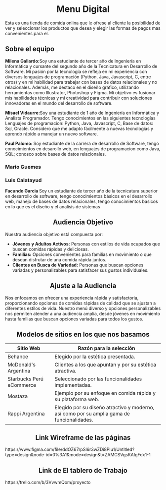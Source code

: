 <h1 align="center"> Menu Digital </h1>
<p> Esta es una tienda de comida onlina que le ofrese al cliente la posibilidad de ver y seleccionar los productos que desea y elegir las formas de pagos mas convenientes para el. </p>
<h2> Sobre el equipo </h2>
<p><strong>Milena Gallardo:</strong>Soy una estudiante de tercer año de Ingeniería en Informática y cursante del segundo año de la Tecnicatura en Desarrollo de Software. Mi pasión por la tecnología se refleja en mi experiencia con diversos lenguajes de programación (Python, Java, Javascript, C, entre otros) y en mi habilidad para trabajar con bases de datos relacionales y no relacionales. Además, me destaco en el diseño gráfico, utilizando herramientas como Illustrator, Photoshop y Figma. Mi objetivo es fusionar mis habilidades técnicas y mi creatividad para contribuir con soluciones innovadoras en el mundo del desarrollo de software.</p> 
<p><strong>Misael Vidaurre:</strong>Soy una estudiante de 1 año de Ingeniería en Informática y Analista Programador. Tengo conocimientos en las siguientes tecnologías Lenguajes de programacion: Python, Java, Javascript, C, Base de datos: Sql, Oracle. Considero que me adapto fácilmente a nuevas tecnologias y aprendo rápido a manejar un nuevo software.</p> 
<p><strong>Paul Palomo: </strong> Soy estudiante de la carrera de desarrollo de Software, tengo conocimientos en desarollo web, en lenguajes de programacion como Java, SQL; conosco sobre bases de datos relacionales.</p>
<h3> Mario Guemes  </h3>
<h3> Luis Calatayud </h3>
<p><strong>Facundo Garcia </strong> Soy un estudiante de tercer año de la tecnicatura superior en desarrollo de software, tengo conocimientos básicos en el desarrollo web, manejo de bases de datos relacionales, tengo conocimientos basicos en lo que es el diseño y el analisis de sistemas</p>

<h2 align="center"> Audiencia Objetivo</h2>

<p>Nuestra audiencia objetivo está compuesta por: </p>

- **Jóvenes y Adultos Activos:** Personas con estilos de vida ocupados que buscan comidas rápidas y deliciosas.
- **Familias:** Opciones convenientes para familias en movimiento o que desean disfrutar de una comida rápida juntos.
- **Clientes en Busca de Variedad:** Personas que buscan opciones variadas y personalizables para satisfacer sus gustos individuales.

<h2 align="center">Ajuste a la Audiencia</h2>

<p>Nos enfocamos en ofrecer una experiencia rápida y satisfactoria, proporcionando opciones de comidas rápidas de calidad que se ajustan a diferentes estilos de vida. Nuestro menú diverso y opciones personalizables nos permiten atender a una audiencia amplia, desde jóvenes en movimiento hasta familias que buscan opciones variadas para todos los gustos.</p>


<h2 align="center">Modelos de sitios en los que nos basamos</h2>

| Sitio Web                 | Razón para la selección                                     |
| ------------------------- | ----------------------------------------------------------- |
| Behance                   | Elegido por la estética presentada.                          |
| McDonald's Argentina      | Clientes a los que apuntan y por su estética atractiva.      |
| Starbucks Perú eCommerce  | Seleccionado por las funcionalidades implementadas.          |
| Mostaza                   | Ejemplo por su enfoque en comida rápida y su plataforma web. |
| Rappi Argentina           | Elegido por su diseño atractivo y moderno, así como por su amplia gama de funcionalidades. |

<h2 align="center">Link Wireframe de las páginas</h2>
<p>https://www.figma.com/file/ddOZ67rpSl6r3wZDi8Plu1/Untitled?type=design&node-id=0%3A1&mode=design&t=ZAMCSVgsKAIgFdx1-1</p>

<h2 align="center">Link de El tablero de Trabajo</h2>
<p>https://trello.com/b/3VvwmQom/proyecto</p>
